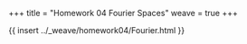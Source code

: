 +++
title = "Homework 04 Fourier Spaces"
weave = true
+++

{{ insert ../_weave/homework04/Fourier.html }}